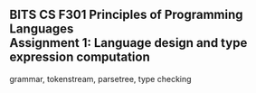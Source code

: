 ## BITS CS F301 Principles of Programming Languages <br> Assignment 1: Language design and type expression computation
grammar, tokenstream, parsetree, type checking
